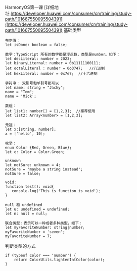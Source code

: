 
HarmonyOS第一课 [详细地址:https://developer.huawei.com/consumer/cn/training/study-path/101667550095504391](https://developer.huawei.com/consumer/cn/training/study-path/101667550095504391)
基础类型
```
布尔值：
let isDone: boolean = false;

数字：TypeScript 所有的数字都是浮点数，类型是number。如下：
let decLiteral: number = 2023;
let binaryLiternal: number = 0b11111100111;
let octalLiteral : number = 0o3747;   //八进制
let hexLiteral: number = 0x7e7;  //十六进制

字符串： 双引号和单引号都可以
let name: string = "Jacky";
name = "Tom";
name = 'Mick';

数组：
let list1: number[] = [1,2,3];  //推荐使用
let list2: Array<number> = [1,2,3];

元祖：
let x:[string, number];
x = ['hello', 10];

枚举：
enum Color {Red, Green, Blue};
let c: Color = Color.Green;

unknown
let notSure: unknown = 4;
notSure = 'maybe a string instead';
notSure = false;

void:
function test(): void{
   console.log('This is function is void');
}

null 和 undefined
let u: undefined = undefined;
let n: null = null;

联合类型：表示可以一种或者多种类型，如下：
let myFavoriteNumber: string|number;
myFavoriteNumber = 'seven';
myFavoriteNumber = 7;

```
判断类型的方式
```
if (typeof color === 'number') {
    return ColorUtils.lightenIntColor(color);
}
 
```